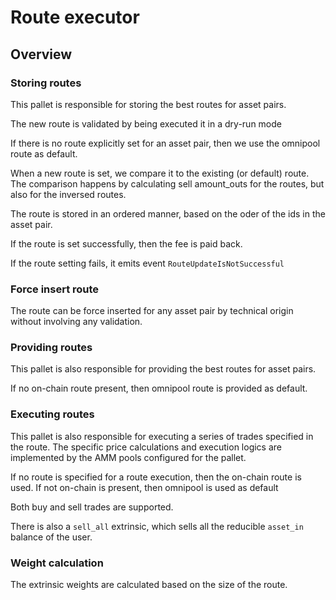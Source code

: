 # Route executor

## Overview

### Storing routes
This pallet is responsible for storing the best routes for asset pairs. 

The new route is validated by being executed it in a dry-run mode

If there is no route explicitly set for an asset pair, then we use the omnipool route as default.

When a new route is set, we compare it to the existing (or default) route.
The comparison happens by calculating sell amount_outs for the routes, but also for the inversed routes.

The route is stored in an ordered manner, based on the oder of the ids in the asset pair.

If the route is set successfully, then the fee is paid back.

If the route setting fails, it emits event `RouteUpdateIsNotSuccessful`

### Force insert route
The route can be force inserted for any asset pair by technical origin without involving any validation.

### Providing routes
This pallet is also responsible for providing the best routes for asset pairs.

If no on-chain route present, then omnipool route is provided as default.

### Executing routes
This pallet is also responsible for executing a series of trades specified in the route.
The specific price calculations and execution logics are implemented by the AMM pools
configured for the pallet.

If no route is specified for a route execution, then the on-chain route is used.
If not on-chain is present, then omnipool is used as default

Both buy and sell trades are supported. 

There is also a `sell_all` extrinsic, which sells all the reducible `asset_in` balance of the user.

### Weight calculation
The extrinsic weights are calculated based on the size of the route.
